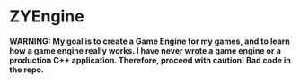 # ZYEngine

**WARNING: My goal is to create a Game Engine for my games, and to learn how a game engine really works. I have never wrote a game engine or a production C++ application. Therefore, proceed with caution! Bad code in the repo.**
